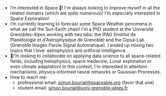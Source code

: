 - I’m interested in Space 🚀! I'm always looking to improve myself in all the related domains (which are quite numerous)! I'm especially interested in Space Exploration! 
- I’m currently learning to forecast some Space Weather penomena in what we call the Sun-Earth chain! I'm a PhD student at the Université Grenobles-Alpes working with two labs: the IPAG (Institut de Planétologie et d'Astrophysique de Grenoble) and the Gipsa-Lab (Grenoble Images Parole Signal Automatique). I ended up mixing two topics that I love: astrophysics and artificial intelligence.
- 💞I’m looking to collaborate on applying data science to all space-related fields, including heliophysics, space medecine, Lunar exploration or even climate adaptation! In this context, I'm interested in attention mechanisms, physics-informed neural networks or Gaussian Processes.  
- How to reach me: 
  - professional email: simon.bouriat@spaceable.org (favor that one)
  - student email: simon.bouriat@univ-grenoble-alpes.fr

<!---
simonbouriat/simonbouriat is a ✨ special ✨ repository because its `README.md` (this file) appears on your GitHub profile.
You can click the Preview link to take a look at your changes.
--->
